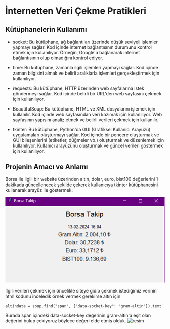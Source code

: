 # İnternetten Veri Çekme Pratikleri

Kütüphanelerin Kullanımı
---
* socket: Bu kütüphane, ağ bağlantıları üzerinde düşük seviyeli işlemler yapmayı sağlar. Kod içinde internet bağlantısının durumunu kontrol etmek için kullanılıyor. Örneğin, Google'a bağlanarak internet bağlantısının olup olmadığını kontrol ediyor.

* time: Bu kütüphane, zamanla ilgili işlemleri yapmayı sağlar. Kod içinde zaman bilgisini almak ve belirli aralıklarla işlemleri gerçekleştirmek için kullanılıyor.

* requests: Bu kütüphane, HTTP üzerinden web sayfalarına istek göndermeyi sağlar. Kod içinde belirli bir URL'den web sayfasını çekmek için kullanılıyor.

* BeautifulSoup: Bu kütüphane, HTML ve XML dosyalarını işlemek için kullanılır. Kod içinde web sayfasından veri kazımak için kullanılıyor. Web sayfasının yapısını analiz etmek ve belirli verileri çekmek için kullanılır.

* tkinter: Bu kütüphane, Python'da GUI (Grafiksel Kullanıcı Arayüzü) uygulamaları oluşturmayı sağlar. Kod içinde bir pencere oluşturmak ve GUI bileşenlerini (etiketler, düğmeler vb.) oluşturmak ve düzenlemek için kullanılıyor. Kullanıcı arayüzünü oluşturmak ve güncel verileri göstermek için kullanılıyor.


Projenin Amacı ve Anlamı
---
Borsa ile ilgili bir website üzerinden altın, dolar, euro, bist100 değerlerini 1 dakikada güncellenecek şekilde çekerek kullanıcıya tkinter kütüphanesini kullanarak arayüz ile göstermek.

![](assets/img1.png)


İlgili verileri çekmek için öncelikle siteye gidip çekmek istediğimiz verinin html kodunu inceledik 
örnek vermek gerekirse altın için 
````
altindata = soup.find("span", {"data-socket-key": "gram-altin"}).text
````
Burada span içindeki data-socket-key değerinin gram-altin'a eşit olan değerini bulup çekiyoruz böylece değeri elde etmiş olduk. 
![resim](https://github.com/muhammeddincmdx/Py-VeriCekme1/assets/54439858/7bcb3776-ef68-4248-bb9f-7cc2554cd37d)


